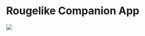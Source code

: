 # Rougelike Companion App


<img src="https://github.com/GrantGsell/Rouge_Like_Companion_App/blob/main/Companion_App_Preview_1.gif">
